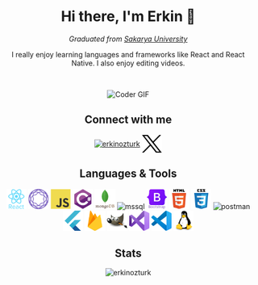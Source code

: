 <h1 align="center">Hi there, I'm Erkin 👋</h1>

<p align="center"><em>Graduated from <a href="https://www.sakarya.edu.tr">Sakarya University</a></em></p>
<p align="center">I really enjoy learning languages and frameworks like React and React Native. I also enjoy editing videos.</p>
<br>
<p align="center"><img src="https://media.giphy.com/media/SWoSkN6DxTszqIKEqv/giphy.gif" alt="Coder GIF" width="500"></p>

<h2 align="center">Connect with me</h2>

<p align="center">
<a href="https://linkedin.com/in/erkinozturk" target="blank"><img align="center" src="https://raw.githubusercontent.com/rahuldkjain/github-profile-readme-generator/master/src/images/icons/Social/linked-in-alt.svg" alt="erkinozturk" height="35" width="40" /></a>
<a href="https://twitter.com/erkinozturk_" target="blank"><img align="center" src="https://raw.githubusercontent.com/devicons/devicon/master/icons/twitter/twitter-original.svg" alt="erkinozturk_" height="35" width="40" /></a>
</p>

<h2 align="center">Languages & Tools</h2>

<p align="center">
<img src="https://raw.githubusercontent.com/devicons/devicon/master/icons/react/react-original-wordmark.svg" alt="react" width="40" height="40"/> <img src="https://raw.githubusercontent.com/devicons/devicon/master/icons/reactnavigation/reactnavigation-original.svg" alt="reactnavigation" width="40" height="40"/> <img src="https://raw.githubusercontent.com/devicons/devicon/master/icons/javascript/javascript-original.svg" alt="javascript" width="40" height="40"/> <img src="https://raw.githubusercontent.com/devicons/devicon/master/icons/csharp/csharp-original.svg" alt="csharp" width="40" height="40"/> <img src="https://raw.githubusercontent.com/devicons/devicon/master/icons/mongodb/mongodb-original-wordmark.svg" alt="mongodb" width="40" height="40"/> <img src="https://www.svgrepo.com/show/303229/microsoft-sql-server-logo.svg" alt="mssql" width="40" height="40"/> <img src="https://raw.githubusercontent.com/devicons/devicon/master/icons/bootstrap/bootstrap-original-wordmark.svg" alt="bootstrap" width="40" height="40"/> <img src="https://raw.githubusercontent.com/devicons/devicon/master/icons/html5/html5-original-wordmark.svg" alt="html5" width="40" height="40"/> <img src="https://raw.githubusercontent.com/devicons/devicon/master/icons/css3/css3-original-wordmark.svg" alt="css3" width="40" height="40"/> <img src="https://www.vectorlogo.zone/logos/getpostman/getpostman-icon.svg" alt="postman" width="40" height="40"/> <img src="https://raw.githubusercontent.com/devicons/devicon/master/icons/flutter/flutter-original.svg" alt="flutter" width="40" height="40"/> <img src="https://raw.githubusercontent.com/devicons/devicon/master/icons/firebase/firebase-original.svg" alt="firebase" width="40" height="40"/> <img src="https://raw.githubusercontent.com/devicons/devicon/master/icons/gimp/gimp-original.svg" alt="gimp" width="40" height="40"/> <img src="https://raw.githubusercontent.com/devicons/devicon/master/icons/visualstudio/visualstudio-original.svg" alt="visualstudio" width="40" height="40"/> <img src="https://raw.githubusercontent.com/devicons/devicon/master/icons/vscode/vscode-original.svg" alt="vscode" width="40" height="40"/> <img src="https://raw.githubusercontent.com/devicons/devicon/master/icons/linux/linux-original.svg" alt="linux" width="40" height="40"/>
</p>

<h2 align="center">Stats</h2>

<p align="center"> <img src="https://streak-stats.demolab.com/?user=erkinozturk" alt="erkinozturk" />
